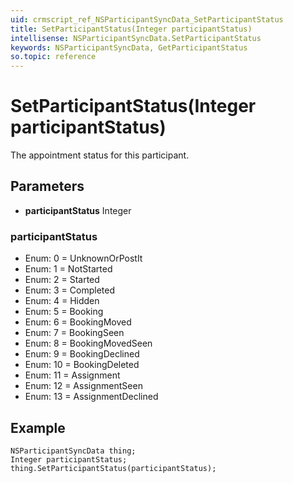 ```yaml
---
uid: crmscript_ref_NSParticipantSyncData_SetParticipantStatus
title: SetParticipantStatus(Integer participantStatus)
intellisense: NSParticipantSyncData.SetParticipantStatus
keywords: NSParticipantSyncData, GetParticipantStatus
so.topic: reference
---
```


# SetParticipantStatus(Integer participantStatus)

The appointment status for this participant.

## Parameters

* **participantStatus** Integer

### participantStatus

* Enum: 0 = UnknownOrPostIt
* Enum: 1 = NotStarted
* Enum: 2 = Started
* Enum: 3 = Completed
* Enum: 4 = Hidden
* Enum: 5 = Booking
* Enum: 6 = BookingMoved
* Enum: 7 = BookingSeen
* Enum: 8 = BookingMovedSeen
* Enum: 9 = BookingDeclined
* Enum: 10 = BookingDeleted
* Enum: 11 = Assignment
* Enum: 12 = AssignmentSeen
* Enum: 13 = AssignmentDeclined

## Example

```crmscript
NSParticipantSyncData thing;
Integer participantStatus;
thing.SetParticipantStatus(participantStatus);
```

